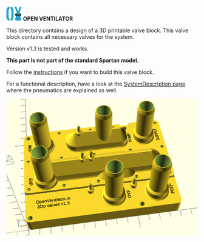 ![](../../images/OpenVentilatorLogoSmall.png) **OPEN VENTILATOR**

This directory contains a design of a 3D printable valve block. 
This valve block contains all necessary valves for the system.

Version v1.3 is tested and works. 

**This part is not part of the standard Spartan model.**

Follow the [instructions](Instructions.md) if you want to build this valve block.

For a functional description, have a look at the [SystemDescription page](../../SystemDescription.md#pneumatics) where the pneumatics are explained as well.

![valve block](images/all.png)